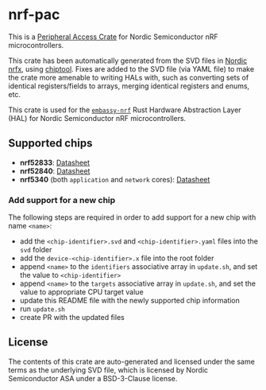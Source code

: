 # nrf-pac

This is a [Peripheral Access Crate](https://rust-embedded.github.io/book/start/registers.html) for Nordic Semiconductor nRF microcontrollers.

This crate has been automatically generated from the SVD files in [Nordic nrfx](https://github.com/NordicSemiconductor/nrfx/blob/master/mdk/), using [chiptool](https://github.com/embassy-rs/chiptool/). Fixes are added to the SVD file (via YAML file) to make the crate more amenable to writing HALs with, such as converting sets of identical registers/fields to arrays, merging identical registers and enums, etc.

This crate is used for the [`embassy-nrf`](github.com/embassy-rs/embassy/) Rust Hardware Abstraction Layer (HAL) for Nordic Semiconductor nRF microcontrollers.

## Supported chips

- **nrf52833**: [Datasheet](https://docs-be.nordicsemi.com/bundle/ps_nrf52833/attach/nRF52833_PS_v1.7.pdf?_LANG=enus)
- **nrf52840**: [Datasheet](https://docs-be.nordicsemi.com/bundle/ps_nrf52840/attach/nRF52840_PS_v1.10.pdf?_LANG=enus)
- **nrf5340** (both `application` and `network` cores): [Datasheet](https://docs-be.nordicsemi.com/bundle/ps_nrf5340/attach/nRF5340_PS_v1.5.pdf?_LANG=enus)

### Add support for a new chip

The following steps are required in order to add support for a new chip with name `<name>`:

- add the `<chip-identifier>.svd` and `<chip-identifier>.yaml` files into the `svd` folder
- add the `device-<chip-identifier>.x` file into the root folder
- append `<name>` to the `identifiers` associative array in `update.sh`, and set the value to `<chip-identifier>`
- append `<name>` to the `targets` associative array in `update.sh`, and set the value to appropriate CPU target value
- update this README file with the newly supported chip information
- run `update.sh`
- create PR with the updated files

## License

The contents of this crate are auto-generated and licensed under the same terms as the underlying SVD file, which is licensed by Nordic Semiconductor ASA under a BSD-3-Clause license.